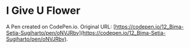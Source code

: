 # I Give U Flower

A Pen created on CodePen.io. Original URL: [https://codepen.io/12_Bima-Setia-Sugiharto/pen/oNVJRbv](https://codepen.io/12_Bima-Setia-Sugiharto/pen/oNVJRbv).

